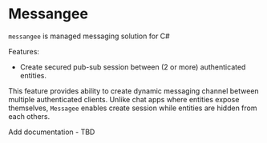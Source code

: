 # Messangee

`messangee` is managed messaging solution for C#

Features:
* Create secured pub-sub session between (2 or more) authenticated entities. 

 This feature provides ability to create dynamic messaging channel between multiple authenticated clients. Unlike chat apps where entities expose themselves, `Messagee` enables create session while entities are hidden from each others.

Add documentation - TBD
